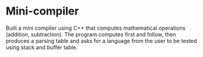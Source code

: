 # Mini-compiler

Built a mini compiler using C++ that computes mathematical operations (addition, subtraction).
The program computes first and follow, then produces a parsing table and asks for a language from
the user to be tested using stack and buffer table.
